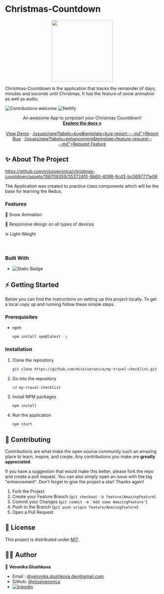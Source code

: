 # Christmas-Countdown

<div>
  <p align="center">
    <img src="https://img.freepik.com/free-vector/christmas-character-holding-blank-banner_23-2148769949.jpg?t=st=1714016103~exp=1714019703~hmac=dae9b32950e7f98a963a43c4b3859be0ac640324609c7b46e7507816ea937edb&w=900" width="200"> 
  </p>
</div>

Christmas-Countdown is the application that tracks the remainder of days, minutes and seconds until Christmas. It has the feature of snow animation as well as audio.


![Contributions welcome](https://img.shields.io/badge/contributions-welcome-orange.svg)
![Netlify](https://img.shields.io/netlify/657ad182-3a46-4397-b695-3e5be69ea1b5)









  <p align="center">
    An awesome App to jumpstart your Christmas Countdown!
    <br />
    <a href="https://github.com/missiveronica/christmas-countdown"><strong>Explore the docs »</strong></a>
    <br />
    <br />
    <a href="https://github.com/missiveronica/christmas-countdown">View Demo</a>
    ·
    <a href="https://github.com/missiveronica/christmas-countdown">/issues/new?labels=bug&template=bug-report---.md">Report Bug</a>
    ·
    <a href="https://github.com/missiveronica/christmas-countdown">/issues/new?labels=enhancement&template=feature-request---.md">Request Feature</a>
  </p>
</div>


<!-- ABOUT THE PROJECT -->
## ✨ About The Project



https://github.com/missiveronica/christmas-countdown/assets/158709359/353724f0-9b60-4098-9cd3-bc0697771e06




The Application was created to practice class components which will be the base for learning the Redux.

### Features

🧬 Snow Animation

🌿 Responsive design on all types of devices

☕ Light-Weight 

<br/>

### Built With


* ![Static Badge](https://img.shields.io/badge/JavaScript-hh?logo=JS)







<!-- GETTING STARTED -->
## ⚡️ Getting Started
Below you can find the instructions on setting up this project locally.
To get a local copy up and running follow these simple steps.

### Prerequisites

* npm
  ```sh
  npm install npm@latest -g
  ```

### Installation

1. Clone the repository
   ```sh
   git clone https://github.com/missiveronica/my-travel-checklist.git
2. Go into the repository
   ```sh
   cd my-travel-checklist
   ```
3. Install NPM packages
   ```sh
   npm install
   ```
4. Run the application
   ```sh
   npm start
   ```



<!-- CONTRIBUTING -->
## 💖 Contributing

Contributions are what make the open source community such an amazing place to learn, inspire, and create. Any contributions you make are **greatly appreciated**.

If you have a suggestion that would make this better, please fork the repo and create a pull request. You can also simply open an issue with the tag "enhancement".
Don't forget to give the project a star! Thanks again!

1. Fork the Project
2. Create your Feature Branch (`git checkout -b feature/AmazingFeature`)
3. Commit your Changes (`git commit -m 'Add some AmazingFeature'`)
4. Push to the Branch (`git push origin feature/AmazingFeature`)
5. Open a Pull Request



<!-- LICENSE -->
## 🧾 License

This project is distributed under [MIT](LICENSE).



<!-- CONTACT -->
## 👨‍💻 Author

👤 **Veronika Glushkova** 
- Email : @veronika.glushkova.dev@gmail.com
- Github: [@missiveronica](https://github.com/missiveronica)
- [![linkedin](https://img.shields.io/badge/linkedin-0A66C2?style=for-the-badge&logo=linkedin&logoColor=white)](https://www.linkedin.com/in/veronika-glushkova-1369016a/?utm_source=share&utm_campaign=share_via&utm_content=profile&utm_medium=ios_app/)

